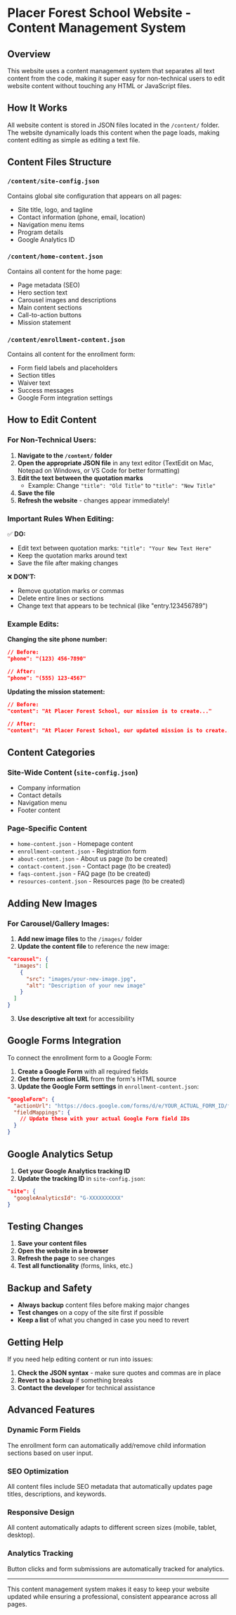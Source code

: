 # Placer Forest School Website - Content Management System

## Overview

This website uses a content management system that separates all text content from the code, making it super easy for non-technical users to edit website content without touching any HTML or JavaScript files.

## How It Works

All website content is stored in JSON files located in the `/content/` folder. The website dynamically loads this content when the page loads, making content editing as simple as editing a text file.

## Content Files Structure

### `/content/site-config.json`
Contains global site configuration that appears on all pages:
- Site title, logo, and tagline
- Contact information (phone, email, location)
- Navigation menu items
- Program details
- Google Analytics ID

### `/content/home-content.json`
Contains all content for the home page:
- Page metadata (SEO)
- Hero section text
- Carousel images and descriptions
- Main content sections
- Call-to-action buttons
- Mission statement

### `/content/enrollment-content.json`
Contains all content for the enrollment form:
- Form field labels and placeholders
- Section titles
- Waiver text
- Success messages
- Google Form integration settings

## How to Edit Content

### For Non-Technical Users:

1. **Navigate to the `/content/` folder**
2. **Open the appropriate JSON file** in any text editor (TextEdit on Mac, Notepad on Windows, or VS Code for better formatting)
3. **Edit the text between the quotation marks** 
   - Example: Change `"title": "Old Title"` to `"title": "New Title"`
4. **Save the file**
5. **Refresh the website** - changes appear immediately!

### Important Rules When Editing:

✅ **DO:**
- Edit text between quotation marks: `"title": "Your New Text Here"`
- Keep the quotation marks around text
- Save the file after making changes

❌ **DON'T:**
- Remove quotation marks or commas
- Delete entire lines or sections
- Change text that appears to be technical (like "entry.123456789")

### Example Edits:

**Changing the site phone number:**
```json
// Before:
"phone": "(123) 456-7890"

// After:
"phone": "(555) 123-4567"
```

**Updating the mission statement:**
```json
// Before:
"content": "At Placer Forest School, our mission is to create..."

// After:
"content": "At Placer Forest School, our updated mission is to create..."
```

## Content Categories

### Site-Wide Content (`site-config.json`)
- Company information
- Contact details
- Navigation menu
- Footer content

### Page-Specific Content
- `home-content.json` - Homepage content
- `enrollment-content.json` - Registration form
- `about-content.json` - About us page (to be created)
- `contact-content.json` - Contact page (to be created)
- `faqs-content.json` - FAQ page (to be created)
- `resources-content.json` - Resources page (to be created)

## Adding New Images

### For Carousel/Gallery Images:

1. **Add new image files** to the `/images/` folder
2. **Update the content file** to reference the new image:

```json
"carousel": {
  "images": [
    {
      "src": "images/your-new-image.jpg",
      "alt": "Description of your new image"
    }
  ]
}
```

3. **Use descriptive alt text** for accessibility

## Google Forms Integration

To connect the enrollment form to a Google Form:

1. **Create a Google Form** with all required fields
2. **Get the form action URL** from the form's HTML source
3. **Update the Google Form settings** in `enrollment-content.json`:

```json
"googleForm": {
  "actionUrl": "https://docs.google.com/forms/d/e/YOUR_ACTUAL_FORM_ID/formResponse",
  "fieldMappings": {
    // Update these with your actual Google Form field IDs
  }
}
```

## Google Analytics Setup

1. **Get your Google Analytics tracking ID**
2. **Update the tracking ID** in `site-config.json`:

```json
"site": {
  "googleAnalyticsId": "G-XXXXXXXXXX"
}
```

## Testing Changes

1. **Save your content files**
2. **Open the website in a browser**
3. **Refresh the page** to see changes
4. **Test all functionality** (forms, links, etc.)

## Backup and Safety

- **Always backup** content files before making major changes
- **Test changes** on a copy of the site first if possible
- **Keep a list** of what you changed in case you need to revert

## Getting Help

If you need help editing content or run into issues:

1. **Check the JSON syntax** - make sure quotes and commas are in place
2. **Revert to a backup** if something breaks
3. **Contact the developer** for technical assistance

## Advanced Features

### Dynamic Form Fields
The enrollment form can automatically add/remove child information sections based on user input.

### SEO Optimization
All content files include SEO metadata that automatically updates page titles, descriptions, and keywords.

### Responsive Design
All content automatically adapts to different screen sizes (mobile, tablet, desktop).

### Analytics Tracking
Button clicks and form submissions are automatically tracked for analytics.

---

This content management system makes it easy to keep your website updated while ensuring a professional, consistent appearance across all pages.
